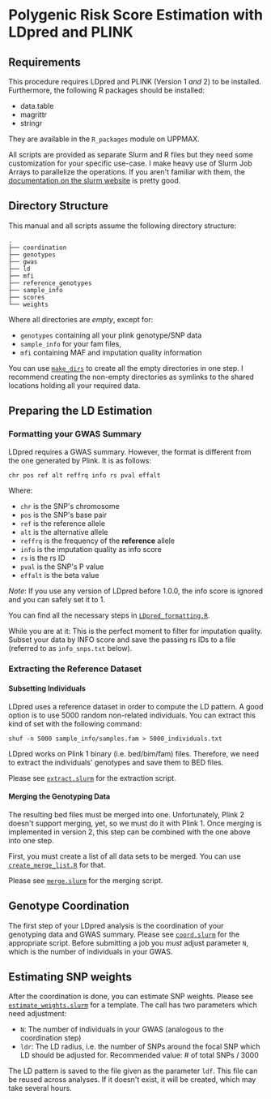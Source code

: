 # Polygenic Risk Score Estimation with LDpred and PLINK

## Requirements
This procedure requires LDpred and PLINK (Version 1 *and* 2) to be installed.
Furthermore, the following R packages should be installed:

* data.table
* magrittr
* stringr

They are available in the `R_packages` module on UPPMAX.

All scripts are provided as separate Slurm and R files but they need some customization for your specific use-case.
I make heavy use of Slurm Job Arrays to parallelize the operations.
If you aren't familiar with them, the [documentation on the slurm website](https://slurm.schedmd.com/job_array.html) is pretty good.


## Directory Structure
This manual and all scripts assume the following directory structure:

```
.
├── coordination
├── genotypes
├── gwas
├── ld
├── mfi
├── reference_genotypes
├── sample_info
├── scores
└── weights
```

Where all directories are *empty*, except for:
* `genotypes` containing all your plink genotype/SNP data
* `sample_info` for your fam files,
* `mfi` containing MAF and imputation quality information

You can use [`make_dirs`](make_dirs) to create all the empty directories in one step.
I recommend creating the non-empty directories as symlinks to the shared locations holding all your required data.

## Preparing the LD Estimation

### Formatting your GWAS Summary
LDpred requires a GWAS summary.
However, the format is different from the one generated by Plink.
It is as follows:

```
chr pos ref alt reffrq info rs pval effalt
```

Where:
* `chr` is the SNP's chromosome
* `pos` is the SNP's base pair
* `ref` is the reference allele
* `alt` is the alternative allele
* `reffrq` is the frequency of the **reference** allele
* `info` is the imputation quality as info score
* `rs` is the rs ID
* `pval` is the SNP's P value
* `effalt` is the beta value

*Note*: If you use any version of LDpred before 1.0.0, the info score is ignored and you can safely set it to 1.

You can find all the necessary steps in [`LDpred_formatting.R`](LDpred_formatting.R).

While you are at it: This is the perfect moment to filter for imputation quality.
Subset your data by INFO score and save the passing rs IDs to a file (referred to as `info_snps.txt` below).

### Extracting the Reference Dataset
#### Subsetting Individuals
LDpred uses a reference dataset in order to compute the LD pattern.
A good option is to use 5000 random non-related individuals.
You can extract this kind of set with the following command:

```
shuf -n 5000 sample_info/samples.fam > 5000_individuals.txt
```

LDpred works on Plink 1 binary (i.e. bed/bim/fam) files.
Therefore, we need to extract the individuals' genotypes and save them to BED files.

Please see [`extract.slurm`](extract.slurm) for the extraction script.

#### Merging the Genotyping Data
The resulting bed files must be merged into one.
Unfortunately, Plink 2 doesn't support merging, yet, so we must do it with Plink 1.
Once merging is implemented in version 2, this step can be combined with the one above into one step.

First, you must create a list of all data sets to be merged.
You can use [`create_merge_list.R`](create_merge_list.R) for that.

Please see [`merge.slurm`](merge.slurm) for the merging script.

## Genotype Coordination
The first step of your LDpred analysis is the coordination of your genotyping data and GWAS summary.
Please see [`coord.slurm`](coord.slurm) for the appropriate script.
Before submitting a job you *must* adjust parameter `N`, which is the number of individuals in your GWAS.

## Estimating SNP weights
After the coordination is done, you can estimate SNP weights.
Please see [`estimate_weights.slurm`](estimate_weights.slurm) for a template.
The call has two parameters which need adjustment:
* `N`: The number of individuals in your GWAS (analogous to the coordination step)
* `ldr`: The LD radius, i.e. the number of SNPs around the focal SNP which LD should be adjusted for. Recommended value: # of total SNPs / 3000

The LD pattern is saved to the file given as the parameter `ldf`.
This file can be reused across analyses.
If it doesn't exist, it will be created, which may take several hours.